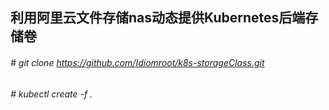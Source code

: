 ## 利用阿里云文件存储nas动态提供Kubernetes后端存储卷
###### # git clone https://github.com/Idiomroot/k8s-storageClass.git
###### # kubectl create -f .
